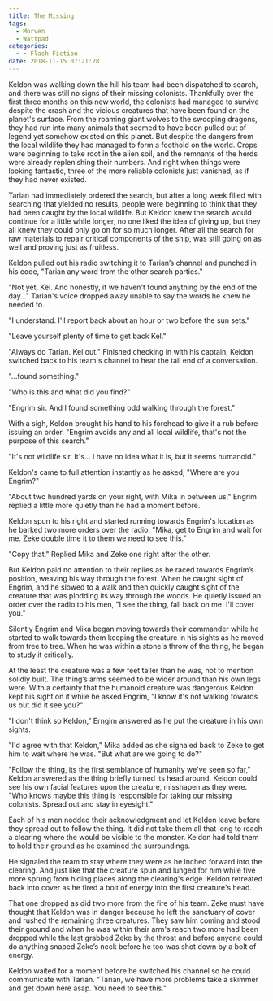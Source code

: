```yaml
---
title: The Missing
tags:
  - Morven
  - Wattpad
categories:
  - - Flash Fiction
date: 2018-11-15 07:21:28
---
```


Keldon was walking down the hill his team had been dispatched to search, and there was still no signs of their missing colonists.  Thankfully over the first three months on this new world, the colonists had managed to survive despite the crash and the vicious creatures that have been found on the planet's surface.  From the roaming giant wolves to the swooping dragons, they had run into many animals that seemed to have been pulled out of legend yet somehow existed on this planet.  But despite the dangers from the local wildlife they had managed to form a foothold on the world.  Crops were beginning to take root in the alien soil, and the remnants of the herds were already replenishing their numbers.  And right when things were looking fantastic, three of the more reliable colonists just vanished, as if they had never existed.

Tarian had immediately ordered the search, but after a long week filled with searching that yielded no results, people were beginning to think that they had been caught by the local wildlife.<!-- more -->  But Keldon knew the search would continue for a little while longer, no one liked the idea of giving up, but they all knew they could only go on for so much longer.  After all the search for raw materials to repair critical components of the ship, was still going on as well and proving just as fruitless.

Keldon pulled out his radio switching it to Tarian’s channel and punched in his code, "Tarian any word from the other search parties."

"Not yet, Kel.  And honestly, if we haven't found anything by the end of the day…"  Tarian's voice dropped away unable to say the words he knew he needed to.

"I understand.  I'll report back about an hour or two before the sun sets."

"Leave yourself plenty of time to get back Kel."

"Always do Tarian.  Kel out."  Finished checking in with his captain, Keldon switched back to his team's channel to hear the tail end of a conversation.  

"...found something."

"Who is this and what did you find?"

"Engrim sir.  And I found something odd walking through the forest."

With a sigh, Keldon brought his hand to his forehead to give it a rub before issuing an order.  "Engrim avoids any and all local wildlife, that's not the purpose of this search."

"It's not wildlife sir.  It's... I have no idea what it is, but it seems humanoid."

Keldon's came to full attention instantly as he asked, "Where are you Engrim?"

"About two hundred yards on your right, with Mika in between us,"  Engrim replied a little more quietly than he had a moment before.

Keldon spun to his right and started running towards Engrim's location as he barked two more orders over the radio.  "Mika, get to Engrim and wait for me.  Zeke double time it to them we need to see this."

"Copy that."  Replied Mika and Zeke one right after the other.

But Keldon paid no attention to their replies as he raced towards Engrim’s position, weaving his way through the forest.  When he caught sight of Engrim, and he slowed to a walk and then quickly caught sight of the creature that was plodding its way through the woods.  He quietly issued an order over the radio to his men, "I see the thing, fall back on me. I'll cover you."

Silently Engrim and Mika began moving towards their commander while he started to walk towards them keeping the creature in his sights as he moved from tree to tree.  When he was within a stone's throw of the thing, he began to study it critically.

At the least the creature was a few feet taller than he was, not to mention solidly built.  The thing’s arms seemed to be wider around than his own legs were.  With a certainty that the humanoid creature was dangerous Keldon kept his sight on it while he asked Engrim, "I know it's not walking towards us but did it see you?"

"I don't think so Keldon,"  Erngim answered as he put the creature in his own sights.

"I'd agree with that Keldon,"  Mika added as she signaled back to Zeke to get him to wait where he was.  "But what are we going to do?"

"Follow the thing, its the first semblance of humanity we've seen so far,"  Keldon answered as the thing briefly turned its head around.  Keldon could see his own facial features upon the creature, misshapen as they were.  "Who knows maybe this thing is responsible for taking our missing colonists.  Spread out and stay in eyesight."

Each of his men nodded their acknowledgment and let Keldon leave before they spread out to follow the thing.  It did not take them all that long to reach a clearing where the would be visible to the monster.  Keldon had told them to hold their ground as he examined the surroundings.

He signaled the team to stay where they were as he inched forward into the clearing.  And just like that the creature spun and lunged for him while five more sprung from hiding places along the clearing's edge.  Keldon retreated back into cover as he fired a bolt of energy into the first creature's head.

That one dropped as did two more from the fire of his team.  Zeke must have thought that Keldon was in danger because he left the sanctuary of cover and rushed the remaining three creatures.  They saw him coming and stood their ground and when he was within their arm's reach two more had been dropped while the last grabbed Zeke by the throat and before anyone could do anything snaped Zeke’s neck before he too was shot down by a bolt of energy.

Keldon waited for a moment before he switched his channel so he could communicate with Tarian.  "Tarian, we have more problems take a skimmer and get down here asap.  You need to see this."